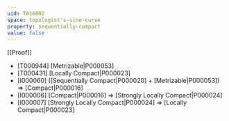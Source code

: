 ```yaml
---
uid: T016002
space: topologist's-sine-curve
property: sequentially-compact
value: false
---
```

[[Proof]]

* [T000944] [Metrizable|P000053]
* [T000431] [Locally Compact|P000023]
* [I000060] ([Sequentially Compact|P000020] + [Metrizable|P000053]) => [Compact|P000016]
* [I000006] [Compact|P000016] => [Strongly Locally Compact|P000024]
* [I000007] [Strongly Locally Compact|P000024] => [Locally Compact|P000023]

